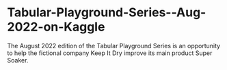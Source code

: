 # Tabular-Playground-Series--Aug-2022-on-Kaggle
The August 2022 edition of the Tabular Playground Series is an opportunity to help the fictional company Keep It Dry improve its main product Super Soaker. 

